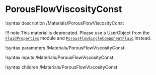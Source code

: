 # PorousFlowViscosityConst
!syntax description /Materials/PorousFlowViscosityConst

!!! note
    This material is deprecated. Please use a UserObject from the [`FluidProperties`](/fluid_properties/index.md) module and [`PorousFlowSingleComponentFluid`](/porous_flow/PorousFlowSingleComponentFluid.md) instead.


!syntax parameters /Materials/PorousFlowViscosityConst

!syntax inputs /Materials/PorousFlowViscosityConst

!syntax children /Materials/PorousFlowViscosityConst
